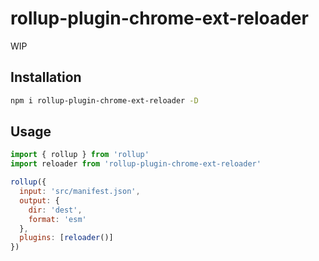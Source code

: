 # rollup-plugin-chrome-ext-reloader

WIP

## Installation

```sh
npm i rollup-plugin-chrome-ext-reloader -D
```

## Usage

```js
import { rollup } from 'rollup'
import reloader from 'rollup-plugin-chrome-ext-reloader'

rollup({
  input: 'src/manifest.json',
  output: {
    dir: 'dest',
    format: 'esm'
  },
  plugins: [reloader()]
})
```
